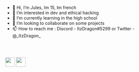 - 👋 Hi, I’m Jules, Im 15, Im  french
- 👀 I’m interested in dev and ethical hacking
- 🌱 I’m currently learning in the high school
- 💞️ I’m looking to collaborate on some projects
- 📫 How to reach me : Discord - ItzDragon#5299 or Twitter - @\_ItzDragon_

<br>
<br>

<a href='https://ko-fi.com/itzdragon'><img src='https://ko-fi.com/img/githubbutton_sm.svg' height="31px"/></a> <a href='https://twitter.com/_ItzDragon_'><img src='https://svgshare.com/i/sv2.svg' height="31px"/></a>
<!---
DragonJules/DragonJules is a ✨ special ✨ repository because its `README.md` (this file) appears on your GitHub profile.
You can click the Preview link to take a look at your changes.
--->
